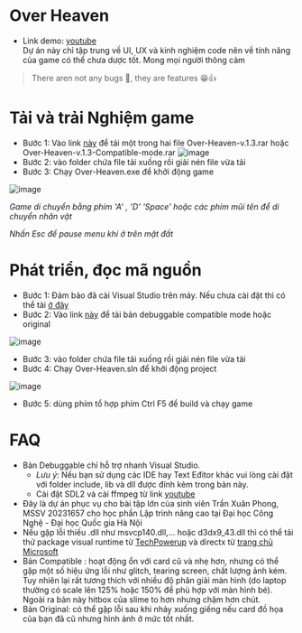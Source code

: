 # Over Heaven
- Link demo: [youtube](https://www.youtube.com/watch?v=Di--rG62d9g)
</br>Dự án này chỉ tập trung về UI, UX và kinh nghiệm code nên về tính năng của game có thể chưa dược tốt. Mong mọi người thông cảm
> There aren not any bugs 🐛, they are features 😁👍
# Tải và trải Nghiệm game
- Bước 1: Vào link [này](https://github.com/TranXuanPhong25/Over-Heaven/releases/tag/release-v1.3) để tải một trong hai file Over-Heaven-v.1.3.rar hoặc Over-Heaven-v.1.3-Compatible-mode.rar
![image](https://github.com/TranXuanPhong25/Over-Heaven/assets/89262558/ecc4f332-776e-452f-b800-1ec1db31e7c7)
- Bước 2: vào folder chứa file tải xuống rồi giải nén file vừa tải
- Bước 3: Chạy Over-Heaven.exe để khởi động game

![image](https://github.com/TranXuanPhong25/Over-Heaven/assets/89262558/13f89f0c-3540-4863-ae4e-9b1f34767c87)


*Game di chuyển bằng phím 'A' , 'D' 'Space' hoặc các phím mũi tên để di chuyển nhân vật*


*Nhấn Esc để pause menu khi ở trên mặt đất*

# Phát triển, đọc mã nguồn 
- Bước 1: Đảm bảo đã cài Visual Studio trên máy. Nếu chưa cài đặt thì có thể tải [ở đây](https://visualstudio.microsoft.com)
- Bước 2: Vào link [này](https://github.com/TranXuanPhong25/Over-Heaven/releases/tag/release-v1.3) để tải bản debuggable compatible mode hoặc original

![image](https://github.com/TranXuanPhong25/Over-Heaven/assets/89262558/38a2e7b7-e181-46f8-aab2-0e3f58b50f7e)

- Bước 3: vào folder chứa file tải xuống rồi giải nén file vừa tải
- Bước 4: Chạy Over-Heaven.sln để khởi động project

  
![image](https://github.com/TranXuanPhong25/Over-Heaven/assets/89262558/a82c6697-4dd5-4f0b-ba9b-b0989ff5e98b)
- Bước 5: dùng phím tổ hợp phím Ctrl F5 để build và chạy game

# FAQ
- Bản Debuggable chỉ hỗ trợ nhanh Visual Studio.
  - *Lưu ý*: Nếu bạn sử dụng các IDE hay Text Eđitor khác vui lòng cài đặt với folder include, lib và dll được đính kèm trong bản này.
  - Cài đặt SDL2 và cài ffmpeg từ link [youtube](https://www.youtube.com/watch?v=IECI72XEox0)
- Đây là dự án phục vụ cho bài tập lớn của sinh viên Trần Xuân Phong, MSSV 20231657 cho học phần Lập trình nâng cao tại Đại học Công Nghệ - Đại học Quốc gia Hà Nội
- Nếu gặp lỗi thiếu .dll như msvcp140.dll,... hoặc d3dx9_43.dll thì có thể tải thử package visual runtime từ [TechPowerup](https://www.techpowerup.com/download/visual-c-redistributable-runtime-package-all-in-one) và directx từ [trang chủ Microsoft](https://www.microsoft.com/en-us/download/details.aspx?id=35)
- Bản Compatible : hoạt động ổn với card cũ và nhẹ hơn, nhưng có thể gặp một số hiệu ứng lỗi như glitch, tearing screen, chất lượng ảnh kém. Tuy nhiên lại rất tương thích với nhiều độ phân giải màn hình (do laptop thường có scale lên 125% hoặc 150% để phù hợp với màn hình bé). Ngoài ra bản này hitbox của slime to hơn nhưng chậm hơn chút.
- Bản Original: có thể gặp lỗi sau khi nhảy xuống giếng nếu card đồ họa của bạn đã cũ nhưng hình ảnh ở mức tốt nhất.
